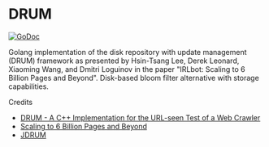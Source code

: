 # DRUM

[![GoDoc](https://godoc.org/github.com/moredure/drum?status.png)](https://godoc.org/github.com/moredure/drum)

Golang implementation of the disk repository with update management (DRUM) framework as presented by Hsin-Tsang Lee, Derek Leonard, Xiaoming Wang, and Dmitri Loguinov in the paper "IRLbot: Scaling to 6 Billion Pages and Beyond". Disk-based bloom filter alternative with storage capabilities.

Credits
- [DRUM - A C++ Implementation for the URL-seen Test of a Web Crawler](https://www.codeproject.com/Articles/36221/DRUM-A-C-Implementation-for-the-URL-seen-Test-of-a)
- [Scaling to 6 Billion Pages and Beyond](https://citeseerx.ist.psu.edu/viewdoc/download?doi=10.1.1.145.7075&rep=rep1&type=pdf)
- [JDRUM](https://github.com/RovoMe/JDrum)
